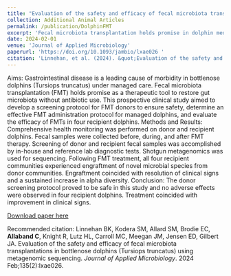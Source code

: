 ```yaml
---
title: "Evaluation of the safety and efficacy of fecal microbiota transplantations in bottlenose dolphins (<i>Tursiops truncatus</i>) using metagenomic sequencing."
collection: Additional Animal Articles
permalink: /publication/DolphinFMT
excerpt: 'Fecal microbiota transplantation holds promise in dolphin medicine as a therapeutic tool to restore healthy gut microbiota without antibiotic use.'
date: 2024-02-01
venue: 'Journal of Applied Microbiology'
paperurl: 'https://doi.org/10.1093/jambio/lxae026 '
citation: 'Linnehan, et al. (2024). &quot;Evaluation of the safety and efficacy of fecal microbiota transplantations in bottlenose dolphins (<i>Tursiops truncatus</i>) using metagenomic sequencing..&quot; <i>Journal of Applied Microbiology</i>, Volume 135, Issue 2, February 2024, lxae026.'
---
```

Aims: Gastrointestinal disease is a leading cause of morbidity in bottlenose dolphins (Tursiops truncatus) under managed care. Fecal microbiota transplantation (FMT) holds promise as a therapeutic tool to restore gut microbiota without antibiotic use. This prospective clinical study aimed to develop a screening protocol for FMT donors to ensure safety, determine an effective FMT administration protocol for managed dolphins, and evaluate the efficacy of FMTs in four recipient dolphins.
Methods and Results: Comprehensive health monitoring was performed on donor and recipient dolphins. Fecal samples were collected before, during, and after FMT therapy. Screening of donor and recipient fecal samples was accomplished by in-house and reference lab diagnostic tests. Shotgun metagenomics was used for sequencing. Following FMT treatment, all four recipient communities experienced engraftment of novel microbial species from donor communities. Engraftment coincided with resolution of clinical signs and a sustained increase in alpha diversity. Conclusion: The donor screening protocol proved to be safe in this study and no adverse effects were observed in four recipient dolphins. Treatment coincided with improvement in clinical signs.

[Download paper here](http://academicpages.github.io/files/DolphinFMT.pdf)

Recommended citation: Linnehan BK, Kodera SM, Allard SM, Brodie EC, <b>Allaband C</b>, Knight R, Lutz HL, Carroll MC, Meegan JM, Jensen ED, Gilbert JA. Evaluation of the safety and efficacy of fecal microbiota transplantations in bottlenose dolphins (Tursiops truncatus) using metagenomic sequencing. <i>Journal of Applied Microbiology</i>. 2024 Feb;135(2):lxae026.